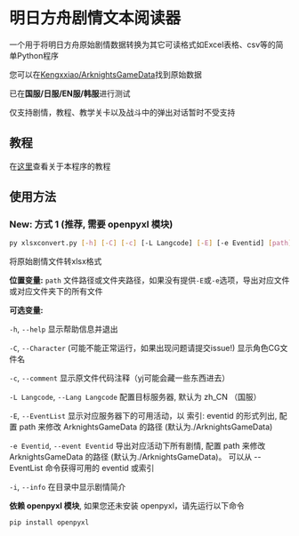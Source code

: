 # 明日方舟剧情文本阅读器

一个用于将明日方舟原始剧情数据转换为其它可读格式如Excel表格、csv等的简单Python程序

您可以在[Kengxxiao/ArknightsGameData](https://github.com/Kengxxiao/ArknightsGameData)找到原始数据

已在**国服/日服/EN服/韩服**进行测试

仅支持剧情，教程、教学关卡以及战斗中的弹出对话暂时不受支持

## 教程

在[这里](https://github.com/050644zf/ArknightsStoryReader/blob/master/Tutorial_cn.md)查看关于本程序的教程

## 使用方法

### **New: 方式 1 (推荐, 需要 openpyxl 模块)**

```bash
py xlsxconvert.py [-h] [-C] [-c] [-L Langcode] [-E] [-e Eventid] [path]
```

将原始剧情文件转xlsx格式

**位置变量:**
  `path`             文件路径或文件夹路径，如果没有提供`-E`或`-e`选项，导出对应文件或对应文件夹下的所有文件

**可选变量:**

  `-h`, `--help`       显示帮助信息并退出

  `-C`, `--Character`  (可能不能正常运行，如果出现问题请提交issue!) 显示角色CG文件名
  
  `-c`, `--comment`    显示原文件代码注释（yj可能会藏一些东西进去）

  `-L Langcode`, `--Lang Langcode`    配置目标服务器, 默认为 zh_CN （国服）

  `-E`, `--EventList`       显示对应服务器下的可用活动，以 索引: eventid 的形式列出, 配置 path 来修改 ArknightsGameData 的路径 (默认为./ArknightsGameData)

  `-e Eventid`, `--event Eventid`   导出对应活动下所有剧情, 配置 path 来修改 ArknightsGameData 的路径 (默认为./ArknightsGameData)。 可以从 --EventList 命令获得可用的 eventid 或索引

  `-i`, `--info`            在目录中显示剧情简介

**依赖 openpyxl 模块**, 如果您还未安装 openpyxl，请先运行以下命令

```bash
pip install openpyxl
```
